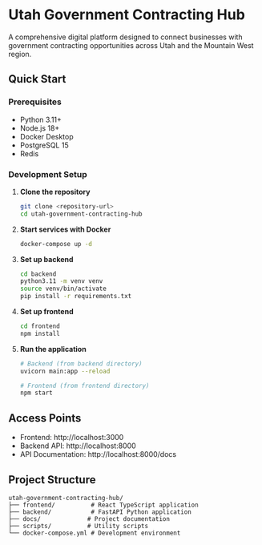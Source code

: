 # Utah Government Contracting Hub

A comprehensive digital platform designed to connect businesses with government contracting opportunities across Utah and the Mountain West region.

## Quick Start

### Prerequisites
- Python 3.11+
- Node.js 18+
- Docker Desktop
- PostgreSQL 15
- Redis

### Development Setup

1. **Clone the repository**
   ```bash
   git clone <repository-url>
   cd utah-government-contracting-hub
   ```

2. **Start services with Docker**
   ```bash
   docker-compose up -d
   ```

3. **Set up backend**
   ```bash
   cd backend
   python3.11 -m venv venv
   source venv/bin/activate
   pip install -r requirements.txt
   ```

4. **Set up frontend**
   ```bash
   cd frontend
   npm install
   ```

5. **Run the application**
   ```bash
   # Backend (from backend directory)
   uvicorn main:app --reload
   
   # Frontend (from frontend directory)
   npm start
   ```

## Access Points
- Frontend: http://localhost:3000
- Backend API: http://localhost:8000
- API Documentation: http://localhost:8000/docs

## Project Structure
```
utah-government-contracting-hub/
├── frontend/          # React TypeScript application
├── backend/           # FastAPI Python application
├── docs/             # Project documentation
├── scripts/          # Utility scripts
└── docker-compose.yml # Development environment
```
